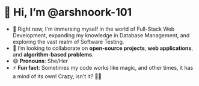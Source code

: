 # 👋 Hi, I’m @arshnoork-101

- 🌱 Right now, I'm immersing myself in the world of Full-Stack Web Development, expanding my knowledge in Database Management, and exploring the vast realm of Software Testing.
- 💞️ I’m looking to collaborate on **open-source projects**, **web applications**, and **algorithm-based problems**.
- 😄 **Pronouns**: She/Her
- ⚡ **Fun fact**: Sometimes my code works like magic, and other times, it has a mind of its own! Crazy, isn't it? 🤷‍♀️


<!--
**arshnoork-101/arshnoork-101** is a ✨ _special_ ✨ repository because its `README.md` (this file) appears on your GitHub profile.

Here are some ideas to get you started:

- 🔭 I’m currently working on ...
- 🌱 I’m currently learning ...
- 👯 I’m looking to collaborate on ...
- 🤔 I’m looking for help with ...
- 💬 Ask me about ...
- 📫 How to reach me: ...
- 😄 Pronouns: ...
- ⚡ Fun fact: ...
-->
